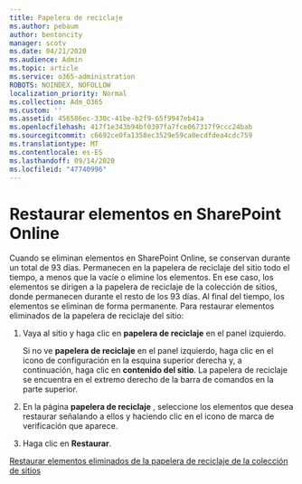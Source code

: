 ```yaml
---
title: Papelera de reciclaje
ms.author: pebaum
author: bentoncity
manager: scotv
ms.date: 04/21/2020
ms.audience: Admin
ms.topic: article
ms.service: o365-administration
ROBOTS: NOINDEX, NOFOLLOW
localization_priority: Normal
ms.collection: Adm_O365
ms.custom: ''
ms.assetid: 456586ec-330c-41be-b2f9-65f9947eb41a
ms.openlocfilehash: 417f1e343b94bf0397fa7fce067317f9ccc24bab
ms.sourcegitcommit: c6692ce0fa1358ec3529e59ca0ecdfdea4cdc759
ms.translationtype: MT
ms.contentlocale: es-ES
ms.lasthandoff: 09/14/2020
ms.locfileid: "47740996"
---
```

# <a name="restore-items-in-sharepoint-online"></a>Restaurar elementos en SharePoint Online

Cuando se eliminan elementos en SharePoint Online, se conservan durante un total de 93 días. Permanecen en la papelera de reciclaje del sitio todo el tiempo, a menos que la vacíe o elimine los elementos. En ese caso, los elementos se dirigen a la papelera de reciclaje de la colección de sitios, donde permanecen durante el resto de los 93 días. Al final del tiempo, los elementos se eliminan de forma permanente. Para restaurar elementos eliminados de la papelera de reciclaje del sitio:
  
1. Vaya al sitio y haga clic en **papelera de reciclaje** en el panel izquierdo. 
    
    Si no ve **papelera de reciclaje** en el panel izquierdo, haga clic en el icono de configuración en la esquina superior derecha y, a continuación, haga clic en **contenido del sitio**. La papelera de reciclaje se encuentra en el extremo derecho de la barra de comandos en la parte superior.
    
2. En la página **papelera de reciclaje** , seleccione los elementos que desea restaurar señalando a ellos y haciendo clic en el icono de marca de verificación que aparece. 
    
3. Haga clic en **Restaurar**.
    
[Restaurar elementos eliminados de la papelera de reciclaje de la colección de sitios](https://go.microsoft.com/fwlink/?linkid=866439)
  

